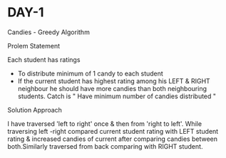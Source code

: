 # DAY-1
Candies - Greedy Algorithm

Prolem Statement

Each student has ratings
- To distribute minimum of 1 candy to each student
- If the current student has highest rating among his LEFT & RIGHT neighbour he should have more candies than both neighbouring students.
Catch is  " Have minimum number of candies distributed "

Solution Approach 

I have traversed 'left to right' once & then from 'right to left'. While traversing left -right compared current student rating with LEFT student rating & increased candies of current after comparing candies between both.Similarly traversed from back comparing with RIGHT student.
